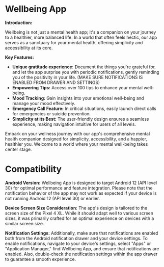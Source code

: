 # Wellbeing App

**Introduction:**

Wellbeing is not just a mental health app; it's a companion on your journey to a healthier, more balanced life. In a world that often feels hectic, our app serves as a sanctuary for your mental health, offering simplicity and accessibility at its core.

**Key Features:**

- **Unique gratitude experience:** Document the things you're grateful for, and let the app surprise you with periodic notifications, gently reminding you of the positivity in your life. (MAKE SURE NOTIFICATIONS IS ENABLED FROM DRAWER AND SETTINGS)
- **Empowering Tips:** Access over 100 tips to enhance your mental well-being.
- **Mood Tracking:** Gain insights into your emotional well-being and manage your mood effectively.
- **Emergency Call Feature:** In critical situations, easily launch direct calls for emergencies or suicide prevention.
- **Simplicity at its Best:** The user-friendly design ensures a seamless experience, making navigation intuitive for users of all levels.

Embark on your wellness journey with our app's comprehensive mental health companion designed for simplicity, accessibility, and a happier, healthier you. Welcome to a world where your mental well-being takes center stage.

# Compatibility

**Android Version:**
Wellbeing App is designed to target Android 12 (API level 30) for optimal performance and feature integration. Please note that the notification behavior of the app may not work as expected if your device is not running Android 12 (API level 30) or earlier.

**Device Screen Size Consideration:**
The app's design is tailored to the screen size of the Pixel 4 XL. While it should adapt well to various screen sizes, it was primarily crafted for an optimal experience on devices with a similar screen size.

**Notification Settings:**
Additionally, make sure that notifications are enabled both from the Android notification drawer and your device settings. To enable notifications, navigate to your device's settings, select "Apps" or "Application Manager," find Wellbeing App, and ensure that notifications are enabled. Also, double-check the notification settings within the app drawer to guarantee a smooth experience.
